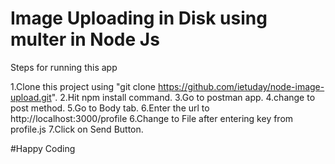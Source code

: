 # Image Uploading in Disk using multer in Node Js

Steps for running this app

1.Clone this project using "git clone https://github.com/ietuday/node-image-upload.git".
2.Hit npm install command.
3.Go to postman app.
4.change to post method.
5.Go to Body tab.
6.Enter the url to http://localhost:3000/profile
6.Change to File after entering key from profile.js
7.Click on Send Button.

#Happy Coding
